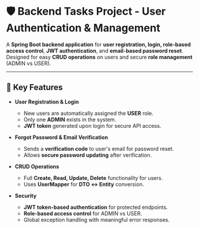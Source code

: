 # 🛡️ Backend Tasks Project - User Authentication & Management

A **Spring Boot backend application** for **user registration, login, role-based access control**, **JWT authentication**, and **email-based password reset**. Designed for easy **CRUD operations** on users and secure **role management** (ADMIN vs USER).

---

## 🚀 Key Features

- **User Registration & Login**
  - New users are automatically assigned the **USER** role.
  - Only one **ADMIN** exists in the system.
  - **JWT token** generated upon login for secure API access.

- **Forgot Password & Email Verification**
  - Sends a **verification code** to user's email for password reset.
  - Allows **secure password updating** after verification.

- **CRUD Operations**
  - Full **Create, Read, Update, Delete** functionality for users.
  - Uses **UserMapper** for **DTO ↔ Entity** conversion.

- **Security**
  - **JWT token-based authentication** for protected endpoints.
  - **Role-based access control** for ADMIN vs USER.
  - Global exception handling with meaningful error responses.


